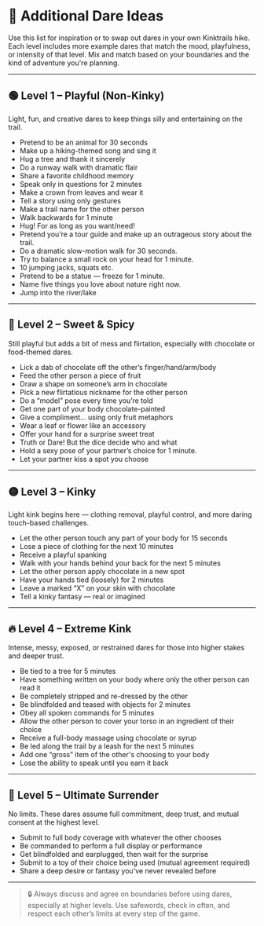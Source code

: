 # 🎲 Additional Dare Ideas

Use this list for inspiration or to swap out dares in your own Kinktrails hike. Each level includes more example dares that match the mood, playfulness, or intensity of that level. Mix and match based on your boundaries and the kind of adventure you're planning.

---

## 🟢 Level 1 – Playful (Non-Kinky)

Light, fun, and creative dares to keep things silly and entertaining on the trail.

- Pretend to be an animal for 30 seconds
- Make up a hiking-themed song and sing it
- Hug a tree and thank it sincerely
- Do a runway walk with dramatic flair
- Share a favorite childhood memory
- Speak only in questions for 2 minutes
- Make a crown from leaves and wear it
- Tell a story using only gestures
- Make a trail name for the other person
- Walk backwards for 1 minute
- Hug! For as long as you want/need!
- Pretend you’re a tour guide and make up an outrageous story about the trail.
- Do a dramatic slow-motion walk for 30 seconds.
- Try to balance a small rock on your head for 1 minute.
- 10 jumping jacks, squats etc.
- Pretend to be a statue — freeze for 1 minute.
- Name five things you love about nature right now.
- Jump into the river/lake

---

## 🍫 Level 2 – Sweet & Spicy

Still playful but adds a bit of mess and flirtation, especially with chocolate or food-themed dares.

- Lick a dab of chocolate off the other’s finger/hand/arm/body
- Feed the other person a piece of fruit
- Draw a shape on someone’s arm in chocolate
- Pick a new flirtatious nickname for the other person
- Do a “model” pose every time you’re told
- Get one part of your body chocolate-painted
- Give a compliment... using only fruit metaphors
- Wear a leaf or flower like an accessory
- Offer your hand for a surprise sweet treat
- Truth or Dare! But the dice decide who and what
- Hold a sexy pose of your partner’s choice for 1 minute.
- Let your partner kiss a spot you choose

---

## 🟡 Level 3 – Kinky

Light kink begins here — clothing removal, playful control, and more daring touch-based challenges.

- Let the other person touch any part of your body for 15 seconds
- Lose a piece of clothing for the next 10 minutes
- Receive a playful spanking
- Walk with your hands behind your back for the next 5 minutes
- Let the other person apply chocolate in a new spot
- Have your hands tied (loosely) for 2 minutes
- Leave a marked “X” on your skin with chocolate
- Tell a kinky fantasy — real or imagined

---

## 🔥 Level 4 – Extreme Kink

Intense, messy, exposed, or restrained dares for those into higher stakes and deeper trust.

- Be tied to a tree for 5 minutes
- Have something written on your body where only the other person can read it
- Be completely stripped and re-dressed by the other
- Be blindfolded and teased with objects for 2 minutes
- Obey all spoken commands for 5 minutes
- Allow the other person to cover your torso in an ingredient of their choice
- Receive a full-body massage using chocolate or syrup
- Be led along the trail by a leash for the next 5 minutes
- Add one “gross” item of the other's choosing to your body
- Lose the ability to speak until you earn it back

---

## 🖤 Level 5 – Ultimate Surrender

No limits. These dares assume full commitment, deep trust, and mutual consent at the highest level.

- Submit to full body coverage with whatever the other chooses
- Be commanded to perform a full display or performance
- Get blindfolded and earplugged, then wait for the surprise
- Submit to a toy of their choice being used (mutual agreement required)
- Share a deep desire or fantasy you’ve never revealed before

---

> 🔒 Always discuss and agree on boundaries before using dares, especially at higher levels. Use safewords, check in often, and respect each other’s limits at every step of the game.

